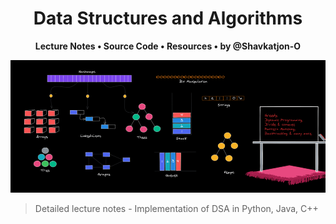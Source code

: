 <h1 align="center">Data Structures and Algorithms</h1>

<p align="center"><strong>Lecture Notes • Source Code • Resources • by @Shavkatjon-O</strong></p>

![Image Alt Text](images/dsa1.webp)

> Detailed lecture notes - Implementation of DSA in Python, Java, C++
